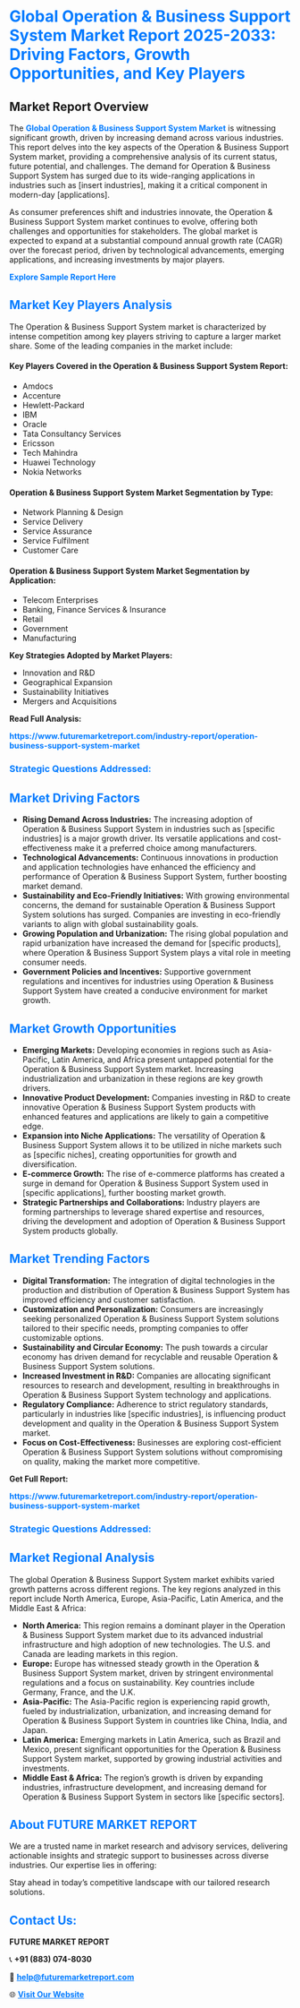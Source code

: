<h1 style="color: #007BFF;">Global Operation & Business Support System Market Report 2025-2033: Driving Factors, Growth Opportunities, and Key Players</h1>

<section id="overview">
<h2>Market Report Overview</h2>
<p>The <a href="https://www.futuremarketreport.com/industry-report/operation-business-support-system-market" style="color: #007BFF; text-decoration: none;"><strong>Global Operation & Business Support System Market</strong></a> is witnessing significant growth, driven by increasing demand across various industries. This report delves into the key aspects of the Operation & Business Support System market, providing a comprehensive analysis of its current status, future potential, and challenges. The demand for Operation & Business Support System has surged due to its wide-ranging applications in industries such as [insert industries], making it a critical component in modern-day [applications].</p>
<p>As consumer preferences shift and industries innovate, the Operation & Business Support System market continues to evolve, offering both challenges and opportunities for stakeholders. The global market is expected to expand at a substantial compound annual growth rate (CAGR) over the forecast period, driven by technological advancements, emerging applications, and increasing investments by major players.</p>
</section>

<section id="overview">
<p><a href="https://www.futuremarketreport.com/request-sample/reportId=63171" style="color: #007BFF; text-decoration: none;"><strong>Explore Sample Report Here</strong></a></p>
</section>

<section id="key-players">
<h2 style="color: #007BFF;">Market Key Players Analysis</h2>
<p>The Operation & Business Support System market is characterized by intense competition among key players striving to capture a larger market share. Some of the leading companies in the market include:</p>
<h4>Key Players Covered in the Operation & Business Support System Report:</h4>
<ul><li>Amdocs</li><li>Accenture</li><li>Hewlett-Packard</li><li>IBM</li><li>Oracle</li><li>Tata Consultancy Services</li><li>Ericsson</li><li>Tech Mahindra</li><li>Huawei Technology</li><li>Nokia Networks</li></ul>
<h4>Operation & Business Support System Market Segmentation by Type:</h4>
<ul><li>Network Planning &amp; Design</li><li>Service Delivery</li><li>Service Assurance</li><li>Service Fulfilment</li><li>Customer Care</li></ul>

<h4>Operation & Business Support System Market Segmentation by Application:</h4>
<ul><li>Telecom Enterprises</li><li>Banking, Finance Services &amp; Insurance</li><li>Retail</li><li>Government</li><li>Manufacturing</li></ul>
<p><strong>Key Strategies Adopted by Market Players:</strong></p>
<ul>
<li>Innovation and R&D</li>
<li>Geographical Expansion</li>
<li>Sustainability Initiatives</li>
<li>Mergers and Acquisitions</li>
</ul>
</section>

<section>
<p><strong>Read Full Analysis: </strong></p><a href="https://www.futuremarketreport.com/industry-report/operation-business-support-system-market" style="color: #007BFF; text-decoration: none;"><strong>https://www.futuremarketreport.com/industry-report/operation-business-support-system-market</strong></a>
<h3 style="color: #007BFF;">Strategic Questions Addressed:</h3>
</section>

<section id="driving-factors">
<h2 style="color: #007BFF;">Market Driving Factors</h2>
<ul>
<li><strong>Rising Demand Across Industries:</strong> The increasing adoption of Operation & Business Support System in industries such as [specific industries] is a major growth driver. Its versatile applications and cost-effectiveness make it a preferred choice among manufacturers.</li>
<li><strong>Technological Advancements:</strong> Continuous innovations in production and application technologies have enhanced the efficiency and performance of Operation & Business Support System, further boosting market demand.</li>
<li><strong>Sustainability and Eco-Friendly Initiatives:</strong> With growing environmental concerns, the demand for sustainable Operation & Business Support System solutions has surged. Companies are investing in eco-friendly variants to align with global sustainability goals.</li>
<li><strong>Growing Population and Urbanization:</strong> The rising global population and rapid urbanization have increased the demand for [specific products], where Operation & Business Support System plays a vital role in meeting consumer needs.</li>
<li><strong>Government Policies and Incentives:</strong> Supportive government regulations and incentives for industries using Operation & Business Support System have created a conducive environment for market growth.</li>
</ul>
</section>

<section id="growth-opportunities">
<h2 style="color: #007BFF;">Market Growth Opportunities</h2>
<ul>
<li><strong>Emerging Markets:</strong> Developing economies in regions such as Asia-Pacific, Latin America, and Africa present untapped potential for the Operation & Business Support System market. Increasing industrialization and urbanization in these regions are key growth drivers.</li>
<li><strong>Innovative Product Development:</strong> Companies investing in R&D to create innovative Operation & Business Support System products with enhanced features and applications are likely to gain a competitive edge.</li>
<li><strong>Expansion into Niche Applications:</strong> The versatility of Operation & Business Support System allows it to be utilized in niche markets such as [specific niches], creating opportunities for growth and diversification.</li>
<li><strong>E-commerce Growth:</strong> The rise of e-commerce platforms has created a surge in demand for Operation & Business Support System used in [specific applications], further boosting market growth.</li>
<li><strong>Strategic Partnerships and Collaborations:</strong> Industry players are forming partnerships to leverage shared expertise and resources, driving the development and adoption of Operation & Business Support System products globally.</li>
</ul>
</section>

<section id="trending-factors">
<h2 style="color: #007BFF;">Market Trending Factors</h2>
<ul>
<li><strong>Digital Transformation:</strong> The integration of digital technologies in the production and distribution of Operation & Business Support System has improved efficiency and customer satisfaction.</li>
<li><strong>Customization and Personalization:</strong> Consumers are increasingly seeking personalized Operation & Business Support System solutions tailored to their specific needs, prompting companies to offer customizable options.</li>
<li><strong>Sustainability and Circular Economy:</strong> The push towards a circular economy has driven demand for recyclable and reusable Operation & Business Support System solutions.</li>
<li><strong>Increased Investment in R&D:</strong> Companies are allocating significant resources to research and development, resulting in breakthroughs in Operation & Business Support System technology and applications.</li>
<li><strong>Regulatory Compliance:</strong> Adherence to strict regulatory standards, particularly in industries like [specific industries], is influencing product development and quality in the Operation & Business Support System market.</li>
<li><strong>Focus on Cost-Effectiveness:</strong> Businesses are exploring cost-efficient Operation & Business Support System solutions without compromising on quality, making the market more competitive.</li>
</ul>
</section>

<section>
<p><strong>Get Full Report: </strong></p><a href="https://www.futuremarketreport.com/industry-report/operation-business-support-system-market" style="color: #007BFF; text-decoration: none;"><strong>https://www.futuremarketreport.com/industry-report/operation-business-support-system-market</strong></a>
<h3 style="color: #007BFF;">Strategic Questions Addressed:</h3>
</section>


<section id="regional-analysis">
<h2 style="color: #007BFF;">Market Regional Analysis</h2>
<p>The global Operation & Business Support System market exhibits varied growth patterns across different regions. The key regions analyzed in this report include North America, Europe, Asia-Pacific, Latin America, and the Middle East & Africa:</p>
<ul>
<li><strong>North America:</strong> This region remains a dominant player in the Operation & Business Support System market due to its advanced industrial infrastructure and high adoption of new technologies. The U.S. and Canada are leading markets in this region.</li>
<li><strong>Europe:</strong> Europe has witnessed steady growth in the Operation & Business Support System market, driven by stringent environmental regulations and a focus on sustainability. Key countries include Germany, France, and the U.K.</li>
<li><strong>Asia-Pacific:</strong> The Asia-Pacific region is experiencing rapid growth, fueled by industrialization, urbanization, and increasing demand for Operation & Business Support System in countries like China, India, and Japan.</li>
<li><strong>Latin America:</strong> Emerging markets in Latin America, such as Brazil and Mexico, present significant opportunities for the Operation & Business Support System market, supported by growing industrial activities and investments.</li>
<li><strong>Middle East & Africa:</strong> The region’s growth is driven by expanding industries, infrastructure development, and increasing demand for Operation & Business Support System in sectors like [specific sectors].</li>
</ul>
</section>

<footer>
<h2 style="color: #007BFF;">About FUTURE MARKET REPORT</h2>
<p>We are a trusted name in market research and advisory services, delivering actionable insights and strategic support to businesses across diverse industries. Our expertise lies in offering:</p>

<p>Stay ahead in today’s competitive landscape with our tailored research solutions.</p>

<h2 style="color: #007BFF;">Contact Us:</h2>
<p><strong>FUTURE MARKET REPORT</strong></p>
<p>📞 <strong>+91 (883) 074-8030</strong></p>
<p>📧 <strong><a href="mailto:help@futuremarketreport.com" style="color: #007BFF;">help@futuremarketreport.com</a></strong></p>
<p>🌐 <strong><a href="https://www.futuremarketreport.com/" style="color: #007BFF;">Visit Our Website</a></strong></p>
</footer>